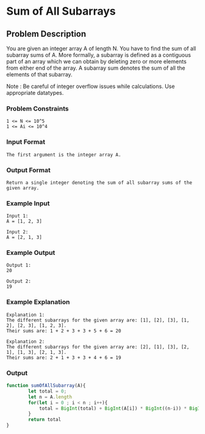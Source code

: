 # Sum of All Subarrays

## Problem Description
You are given an integer array A of length N.
You have to find the sum of all subarray sums of A.
More formally, a subarray is defined as a contiguous part of an array which we can obtain by deleting zero or more elements from either end of the array.
A subarray sum denotes the sum of all the elements of that subarray.

Note : Be careful of integer overflow issues while calculations. Use appropriate datatypes.

### Problem Constraints
````
1 <= N <= 10^5
1 <= Ai <= 10^4
````

### Input Format
````
The first argument is the integer array A.
````

### Output Format
````
Return a single integer denoting the sum of all subarray sums of the given array.
````

### Example Input
````
Input 1:
A = [1, 2, 3]

Input 2:
A = [2, 1, 3]
````

### Example Output
````
Output 1:
20

Output 2:
19
````

### Example Explanation
````
Explanation 1:
The different subarrays for the given array are: [1], [2], [3], [1, 2], [2, 3], [1, 2, 3].
Their sums are: 1 + 2 + 3 + 3 + 5 + 6 = 20

Explanation 2:
The different subarrays for the given array are: [2], [1], [3], [2, 1], [1, 3], [2, 1, 3].
Their sums are: 2 + 1 + 3 + 3 + 4 + 6 = 19
````

### Output

``` javascript showLineNumbers copy filename="JavaScript"
function sumOfAllSubarray(A){
        let total = 0;
        let n = A.length
        for(let i = 0 ; i < n ; i++){
            total = BigInt(total) + BigInt(A[i]) * BigInt((n-i)) * BigInt((i + 1))
        }
        return total
}
```